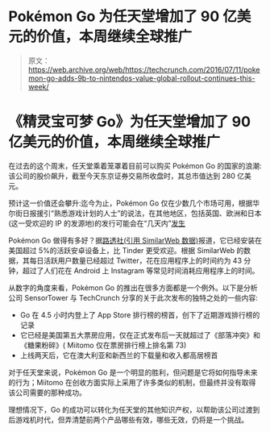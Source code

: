 # Pokémon Go 为任天堂增加了 90 亿美元的价值，本周继续全球推广 

> 原文：<https://web.archive.org/web/https://techcrunch.com/2016/07/11/pokemon-go-adds-9b-to-nintendos-value-global-rollout-continues-this-week/>

# 《精灵宝可梦 Go》为任天堂增加了 90 亿美元的价值，本周继续全球推广

在过去的这个周末，任天堂乘着笼罩着目前可以购买 Pokémon Go 的国家的浪潮:该公司的股价飙升，截至今天东京证券交易所收盘时，其总市值达到 280 亿美元。

预计这一价值还会攀升:迄今为止，Pokémon Go 仅在少数几个市场可用，根据华尔街日报援引“熟悉游戏计划的人士”的说法，在其他地区，包括英国、欧洲和日本(这一受欢迎的 IP 的发源地)的发行可能会在“几天内”[发生](https://web.archive.org/web/20230201191638/http://www.wsj.com/articles/pokemon-chasing-investors-send-nintendo-shares-soaring-1468228206)

Pokémon Go 做得有多好？据[路透社(引用 SimilarWeb 数据)](https://web.archive.org/web/20230201191638/http://www.reuters.com/article/us-nintendo-stocks-idUSKCN0ZR027/)报道，它已经安装在美国超过 5%的活跃安卓设备上，比 Tinder 更受欢迎。根据 SimilarWeb 的数据，其每日活跃用户数量已经超过 Twitter，花在应用程序上的时间约为 43 分钟，超过了人们花在 Android 上 Instagram 等常见时间消耗应用程序上的时间。

从数字的角度来看，Pokémon Go 的推出在很多方面都是一个例外。以下是分析公司 SensorTower 与 TechCrunch 分享的关于此次发布的独特之处的一些内容:

*   Go 在 4.5 小时内登上了 App Store 排行榜的榜首，创下了近期游戏排行榜的记录
*   它已经是美国第五大票房应用，仅在正式发布后一天就超过了《部落冲突》和《糖果粉碎》( Miitomo 仅在票房排行榜上排名第 73)
*   上线两天后，它在澳大利亚和新西兰的下载量和收入都高居榜首

对于任天堂来说，Pokémon Go 是一个明显的胜利，但问题是它将如何指导未来的行为；Miitomo 在创收方面实际上采用了许多类似的机制，但最终并没有取得该公司需要的那种成功。

理想情况下，Go 的成功可以转化为任天堂的其他知识产权，以帮助该公司过渡到后游戏机时代，但弄清楚前两个产品哪些有效，哪些无效，仍将是一个挑战。